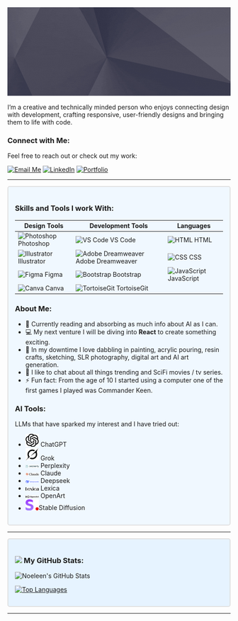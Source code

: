 <div align="center">
  <img height="200" src="./images/header.gif" alt="header"  />
</div>

I’m a creative and technically minded person who enjoys connecting design with development, crafting responsive, user-friendly designs and bringing them to life with code.  

</div>

### Connect with Me:
Feel free to reach out or check out my work:

[![Email Me](https://img.shields.io/badge/Email%20Me-red?style=for-the-badge)](mailto:noeleenbv@gmail.com)
[![LinkedIn](https://img.shields.io/badge/LinkedIn-blue?style=for-the-badge)](https://www.linkedin.com/in/noeleenbvs/)
[![Portfolio](https://img.shields.io/badge/Portfolio-green?style=for-the-badge)](https://noeleenbv.github.io/)

---

<div style="border: 2px solid #e0e0e0; padding: 15px; border-radius: 5px; background-color: #f0f8ff;">


### Skills and Tools I work With:

| **Design Tools**                  | **Development Tools**            | **Languages**                     |
|-----------------------------------|-----------------------------------|-----------------------------------|
| <img src="https://cdn.jsdelivr.net/gh/devicons/devicon/icons/photoshop/photoshop-plain.svg" width="30" alt="Photoshop"> Photoshop | <img src="https://cdn.jsdelivr.net/gh/devicons/devicon/icons/vscode/vscode-original.svg" width="30" alt="VS Code"> VS Code | <img src="https://skillicons.dev/icons?i=html" width="30" alt="HTML"> HTML |
| <img src="https://cdn.jsdelivr.net/gh/devicons/devicon/icons/illustrator/illustrator-plain.svg" width="30" alt="Illustrator"> Illustrator | <img src="https://cdn.jsdelivr.net/gh/devicons/devicon/icons/dreamweaver/dreamweaver-original.svg" width="30" alt="Adobe Dreamweaver"> Adobe Dreamweaver | <img src="https://skillicons.dev/icons?i=css" width="30" alt="CSS"> CSS |
| <img src="https://cdn.jsdelivr.net/gh/devicons/devicon/icons/figma/figma-original.svg" width="30" alt="Figma"> Figma | <img src="https://cdn.jsdelivr.net/gh/devicons/devicon/icons/bootstrap/bootstrap-original.svg" width="30" alt="Bootstrap"> Bootstrap | <img src="https://skillicons.dev/icons?i=js" width="30" alt="JavaScript"> JavaScript |
| <img src="https://cdn.jsdelivr.net/gh/devicons/devicon/icons/canva/canva-original.svg" width="30" alt="Canva"> Canva | <img src="https://cdn.jsdelivr.net/gh/devicons/devicon/icons/tortoisegit/tortoisegit-original.svg" width="30" alt="TortoiseGit"> TortoiseGit |                                   |


### About Me:
- 📖 Currently reading and absorbing as much info about AI as I can.
- 💻 My next venture I will be diving into **React** to create something exciting.  
- 🎨 In my downtime I love dabbling in painting, acrylic pouring, resin crafts, sketching, SLR photography, digital art and AI art generation.
- 💬 I like to chat about all things trending and SciFi movies / tv series.
- ⚡ Fun fact: From the age of 10 I started using a computer one of the first games I played was Commander Keen.

### AI Tools:
LLMs that have sparked my interest and I have tried out:  
- <img src="./images/chatgpt-logo.png" width="30" alt="ChatGPT"> ChatGPT
- <img src="./images/grok-logo.png" width="30" alt="Grok"> Grok  
- <img src="./images/perplexity-logo.png" width="30" alt="Perplexity"> Perplexity
- <img src="./images/claude-logo.png" width="30" alt="Claude"> Claude 
- <img src="./images/deepseek-logo.png" width="30" alt="Deepseek"> Deepseek  
- <img src="./images/lexica-logo.png" width="30" alt="Lexica"> Lexica  
- <img src="./images/openart-logo.png" width="30" alt="OpenArt"> OpenArt  
- <img src="./images/stablediffusion-logo.png" width="30" alt="Stable Diffusion">Stable Diffusion  

</div>

---

<div style="border: 2px solid #e0e0e0; padding: 15px; border-radius: 5px; background-color: #e6f3ff;">

### <img src='https://media1.giphy.com/media/du3J3cXyzhj75IOgvA/giphy.gif?cid=ecf05e47x2g034i9pzwtzzsd3xgg2w9nr94t4tflbbgo3008&rid=giphy.gif' width='25' /> My GitHub Stats:
![Noeleen's GitHub Stats](https://github-readme-stats.vercel.app/api?username=noeleenbv&show_icons=true&title_color=ffc857&icon_color=8ac926&text_color=daf7dc&bg_color=404040&hide=issues&count_private=true&include_all_commits=true)

[![Top Languages](https://github-readme-stats.vercel.app/api/top-langs/?username=noeleenbv&layout=compact&title_color=ffc857&text_color=daf7dc&bg_color=404040)](https://github.com/anuraghazra/github-readme-stats)
</div>

---


